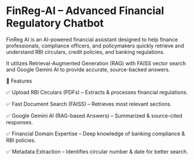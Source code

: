 # FinReg-AI – Advanced Financial Regulatory Chatbot

FinReg AI is an AI-powered financial assistant designed to help finance professionals, compliance officers, and policymakers quickly retrieve and understand RBI circulars, credit policies, and banking regulations.

It utilizes Retrieval-Augmented Generation (RAG) with FAISS vector search and Google Gemini AI to provide accurate, source-backed answers.

🚀 Features

✅ Upload RBI Circulars (PDFs) – Extracts & processes financial regulations.

✅ Fast Document Search (FAISS) – Retrieves most relevant sections.

✅ Google Gemini AI (RAG-based Answers) – Summarized & source-cited responses.

✅ Financial Domain Expertise – Deep knowledge of banking compliance & RBI policies.

✅ Metadata Extraction – Identifies circular number & date for better search.
